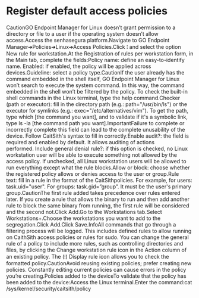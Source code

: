 # Register default access policies 

CautionGO Endpoint Manager for Linux doesn’t grant permission to a directory or file to a user if the operating system doesn’t allow access.Access the senhasegura platform.Navigate to GO Endpoint Manager➔Policies➔Linux➔Access Policies.Click ⁝ and select the option New rule for workstation.At the Registration of rules per workstation form, in the Main tab, complete the fields:Policy name: define an easy-to-identify name. Enabled: if enabled, the policy will be applied across devices.Guideline: select a policy type.CautionIf the user already has the command embedded in the shell itself, GO Endpoint Manager for Linux won’t search to execute the system command. In this way, the command embedded in the shell won’t be filtered by the policy. To check the built-in shell commands in the Linux terminal, type the help command.Checker (path or executor): fill in the directory path (e.g.: path="/usr/bin/ls") or the executor for symlinks (e.g.: exec="/etc/alternatives/vim"). To get the path, type which [the command you want], and to validate if it's a symbolic link, type ls -la [the command path you want].ImportantFailure to complete or incorrectly complete this field can lead to the complete unusability of the device. Follow CaitSith's syntax to fill in correctly.Enable audit?: the field is required and enabled by default. It allows auditing of actions performed. Include general denial rule?: if this option is checked, no Linux workstation user will be able to execute something not allowed by the access policy. If unchecked, all Linux workstation users will be allowed to run everything except what the rule blocks.Allow or block: choose whether the registered policy allows or denies access to the user or group.Rule text: fill in a rule in the format of the CaitSithpolicies. For example, for users: task.uid="user". For groups: task.gid=”group”. It must be the user's primary group.CautionThe first rule added takes precedence over rules entered later. If you create a rule that allows the binary to run and then add another rule to block the same binary from running, the first rule will be considered and the second not.Click Add.Go to the Workstations tab.Select Workstations+.Choose the workstations you want to add to the segregation.Click Add.Click Save.InfoAll commands that go through a filtering process will be logged. This includes defined rules to allow running on CaithSith access policies or rules for sudo. You can change the general rule of a policy to include more rules, such as controlling directories and files, by clicking the Change workstation rule icon in the Action column of an existing policy. The (⁝) Display rule icon allows you to check the formatted policy.CautionAvoid reusing existing policies; prefer creating new policies. Constantly editing current policies can cause errors in the policy you’re creating.Policies added to the deviceTo validate that the policy has been added to the device:Access the Linux terminal.Enter the command:cat /sys/kernel/security/caitsith/policy